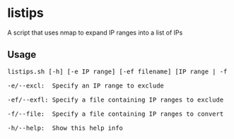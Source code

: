 # listips
A script that uses nmap to expand IP ranges into a list of IPs

## Usage
<pre>
listips.sh [-h] [-e IP range] [-ef filename] [IP range | -f filename]

-e/--excl:  Specify an IP range to exclude

-ef/--exfl: Specify a file containing IP ranges to exclude

-f/--file:  Specify a file containing IP ranges to convert

-h/--help:  Show this help info
</pre>

